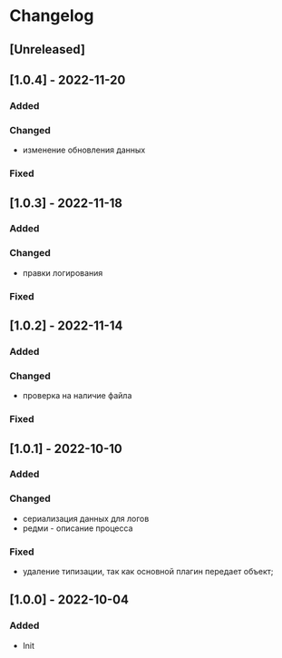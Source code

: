 # Changelog

## [Unreleased]

## [1.0.4] - 2022-11-20

### Added

### Changed

-  изменение обновления данных

### Fixed

## [1.0.3] - 2022-11-18

### Added

### Changed

-  правки логирования

### Fixed

## [1.0.2] - 2022-11-14

### Added

### Changed

-  проверка на наличие файла

### Fixed


## [1.0.1] - 2022-10-10

### Added

### Changed

-  сериализация данных для логов
-  редми - описание процесса

### Fixed

- удаление типизации, так как основной плагин передает объект;

## [1.0.0] - 2022-10-04

### Added

- Init

